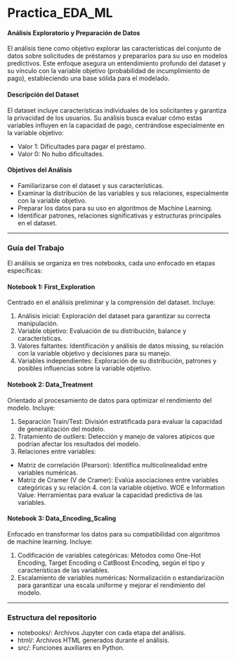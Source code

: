 # Practica_EDA_ML

#### **Análisis Exploratorio y Preparación de Datos**

El análisis tiene como objetivo explorar las características del conjunto de datos sobre solicitudes de préstamos y prepararlos para su uso en modelos predictivos. Este enfoque asegura un entendimiento profundo del dataset y su vínculo con la variable objetivo (probabilidad de incumplimiento de pago), estableciendo una base sólida para el modelado.

#### **Descripción del Dataset**
El dataset incluye características individuales de los solicitantes y garantiza la privacidad de los usuarios. Su análisis busca evaluar cómo estas variables influyen en la capacidad de pago, centrándose especialmente en la variable objetivo:

- Valor 1: Dificultades para pagar el préstamo.
- Valor 0: No hubo dificultades.

#### **Objetivos del Análisis**
- Familiarizarse con el dataset y sus características.  
- Examinar la distribución de las variables y sus relaciones, especialmente con la variable objetivo.  
- Preparar los datos para su uso en algoritmos de Machine Learning.   
- Identificar patrones, relaciones significativas y estructuras principales en el dataset.  

-----------------------------------------------------------------------------------------

### **Guía del Trabajo**
El análisis se organiza en tres notebooks, cada uno enfocado en etapas específicas:

#### **Notebook 1: First_Exploration**
Centrado en el análisis preliminar y la comprensión del dataset. Incluye:

1. Análisis inicial: Exploración del dataset para garantizar su correcta manipulación.
2. Variable objetivo: Evaluación de su distribución, balance y características.
3. Valores faltantes: Identificación y análisis de datos missing, su relación con la variable objetivo y decisiones para su manejo.
4. Variables independientes: Exploración de su distribución, patrones y posibles influencias sobre la variable objetivo.

#### **Notebook 2: Data_Treatment**
Orientado al procesamiento de datos para optimizar el rendimiento del modelo. Incluye:

1. Separación Train/Test: División estratificada para evaluar la capacidad de generalización del modelo.
2. Tratamiento de outliers: Detección y manejo de valores atípicos que podrían afectar los resultados del modelo.
3. Relaciones entre variables:
- Matriz de correlación (Pearson): Identifica multicolinealidad entre variables numéricas.
- Matriz de Cramer (V de Cramer): Evalúa asociaciones entre variables categóricas y su relación 4. con la variable objetivo.
WOE e Information Value: Herramientas para evaluar la capacidad predictiva de las variables.

#### **Notebook 3: Data_Encoding_Scaling**
Enfocado en transformar los datos para su compatibilidad con algoritmos de machine learning. Incluye:

1. Codificación de variables categóricas:
Métodos como One-Hot Encoding, Target Encoding o CatBoost Encoding, según el tipo y características de las variables.
2. Escalamiento de variables numéricas:
Normalización o estandarización para garantizar una escala uniforme y mejorar el rendimiento del modelo.

-----------------------------------------------------------------------------------------
### **Estructura del repositorio**

- notebooks/: Archivos Jupyter con cada etapa del análisis.
- html/: Archivos HTML generados durante el análisis.
- src/: Funciones auxiliares en Python.
